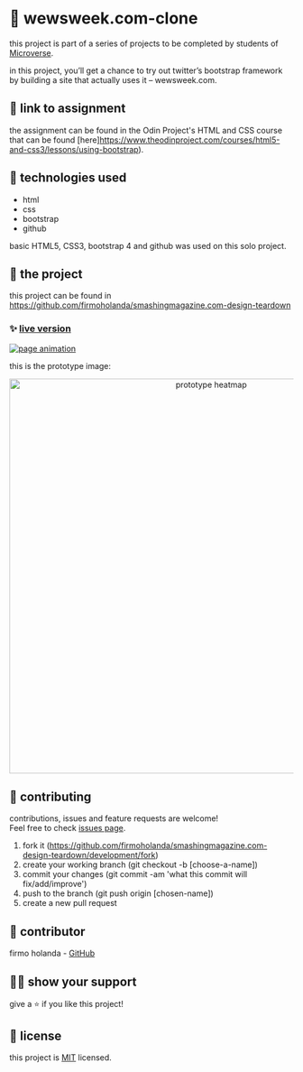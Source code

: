 # 📃 wewsweek.com-clone

this project is part of a series of projects to be completed by students of [Microverse](https://www.microverse.org/ 'The Global School for Remote Software Developers!').

in this project, you’ll get a chance to try out twitter’s bootstrap framework by building a site that actually uses it – wewsweek.com.



## 🔗 link to assignment

the assignment can be found in the Odin Project's HTML and CSS course that can be found [here]https://www.theodinproject.com/courses/html5-and-css3/lessons/using-bootstrap).



## 📡 technologies used

- html
- css
- bootstrap
- github

basic HTML5, CSS3, bootstrap 4 and github was used on this solo project.



## 🚀 the project

this project can be found in https://github.com/firmoholanda/smashingmagazine.com-design-teardown

### ✨ [live version](https://raw.githack.com/firmoholanda/smashingmagazine.com-design-teardown/development/index.html)

<a href="https://raw.githack.com/firmoholanda/smashingmagazine.com-design-teardown/development/index.html" target="_blank">
    <img alt="page animation" src="https://github.com/firmoholanda/smashingmagazine.com-design-teardown/blob/development/img/page-animation.gif"/>
</a>
<br>
<p>this is the prototype image:</p>
<a href="https://github.com/firmoholanda/smashingmagazine.com-design-teardown/blob/development/img/prototype-heatmap.png" target="_blank" align="center">
    <img alt="prototype heatmap" height="700px" src="https://github.com/firmoholanda/smashingmagazine.com-design-teardown/blob/development/img/prototype-heatmap.png"/>
</a>



## 🤝 contributing

contributions, issues and feature requests are welcome!<br/>Feel free to check [issues page](https://github.com/firmoholanda/smashingmagazine.com-design-teardown/development/issues).

1. fork it (https://github.com/firmoholanda/smashingmagazine.com-design-teardown/development/fork)
2. create your working branch (git checkout -b [choose-a-name])
3. commit your changes (git commit -am 'what this commit will fix/add/improve')
4. push to the branch (git push origin [chosen-name])
5. create a new pull request



## 🤖 contributor

firmo holanda - [GitHub](https://github.com/firmoholanda)



## 🙋‍♂ show your support

give a ⭐️ if you like this project!



## 📝 license

this project is [MIT](https://github.com/firmoholanda/smashingmagazine.com-design-teardown/development/blob/development/license.txt) licensed.
